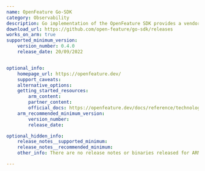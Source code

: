 ```yaml
---
name: OpenFeature Go-SDK
category: Observability
description: Go implementation of the OpenFeature SDK provides a vendor-agnostic, community-driven API for feature flagging.
download_url: https://github.com/open-feature/go-sdk/releases
works_on_arm: true
supported_minimum_version:
    version_number: 0.4.0
    release_date: 20/09/2022


optional_info:
    homepage_url: https://openfeature.dev/
    support_caveats:
    alternative_options:
    getting_started_resources:
        arm_content:
        partner_content:
        official_docs: https://openfeature.dev/docs/reference/technologies/server/go
    arm_recommended_minimum_version:
        version_number:
        release_date:

optional_hidden_info:
    release_notes__supported_minimum:
    release_notes__recommended_minimum:
    other_info: There are no release notes or binaries released for ARM64. However, OpenFeature Go-SDK can be installed from the version 0.4.0.

---
```

